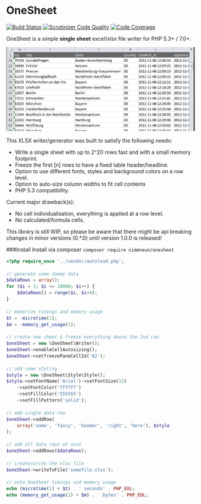 # OneSheet

[![Build Status](https://travis-ci.org/nimmneun/onesheet.svg?branch=master)](https://travis-ci.org/nimmneun/onesheet)
[![Scrutinizer Code Quality](https://scrutinizer-ci.com/g/nimmneun/onesheet/badges/quality-score.png?b=master)](https://scrutinizer-ci.com/g/nimmneun/onesheet/?branch=master)
[![Code Coverage](https://scrutinizer-ci.com/g/nimmneun/onesheet/badges/coverage.png?b=master)](https://scrutinizer-ci.com/g/nimmneun/onesheet/?branch=master)

OneSheet is a simple **single sheet** excel/xlsx file writer for PHP 5.3+ / 7.0+.

![Resulting OneSheet File in Excel](./tests/generated_auto_column_sizing_sample.png)

This XLSX writer/generator was built to satisfy the following needs:
- Write a single sheet with up to 2^20 rows fast and with a small
  memory footprint.
- Freeze the first [n] rows to have a fixed table header/headline.
- Option to use different fonts, styles and background colors on
  a row level.
- Option to auto-size column widths to fit cell contents
- PHP 5.3 compatibility.

Current major drawback(s):
- No cell individualisation, everything is applied at a row level.
- No calculated/formula cells.

This library is still WIP, so please be aware that there might be api breaking changes in minor versions (0.*.0) until version 1.0.0 is released!

###Install
Install via composer
`composer require nimmneun/onesheet`

```php
<?php require_once '../vendor/autoload.php';

// generate some dummy data
$dataRows = array();
for ($i = 1; $i <= 10000; $i++) {
    $dataRows[] = range($i, $i+4);
}

// memorize timings and memory usage
$t = -microtime(1);
$m = -memory_get_usage(1);

// create new sheet & freeze everything above the 2nd row
$oneSheet = new \OneSheet\Writer();
$oneSheet->enableCellAutosizing();
$oneSheet->setfreezePaneCellId('A2');

// add some styling
$style = new \OneSheet\Style\Style();
$style->setFontName('Arial')->setFontSize(13)
    ->setFontColor('ffffff')
    ->setFillColor('555555')
    ->setFillPattern('solid');

// add single data row
$oneSheet->addRow(
    array('some', 'fancy', 'header', 'right', 'here'), $style
);

// add all data rows at once
$oneSheet->addRows($dataRows);

// create/write the xlsx file
$oneSheet->writeToFile('somefile.xlsx');

// echo OneSheet timings und memory usage
echo (microtime(1) + $t) . ' seconds' . PHP_EOL;
echo (memory_get_usage(1) + $m) . ' bytes' . PHP_EOL;
```
